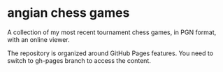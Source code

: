 # angian chess games
A collection of my most recent tournament chess games, in PGN format, with an online viewer.

The repository is organized around GitHub Pages features. You need to switch to gh-pages branch to access the content.
